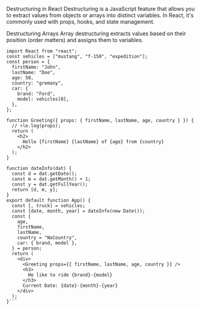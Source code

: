 Destructuring in React
Destructuring is a JavaScript feature that allows you to extract values from objects or arrays into distinct variables. In React, it's commonly used with props, hooks, and state management.

Destructuring Arrays
Array destructuring extracts values based on their position (order matters) and assigns them to variables.

````import "./styles.css";
import React from "react";
const vehicles = ["mustang", "f-150", "expedition"];
const person = {
  firstName: "John",
  lastName: "Doe",
  age: 50,
  country: "gremany",
  car: {
    brand: "Ford",
    model: vehicles[0],
  },
};

function Greeting({ props: { firstName, lastName, age, country } }) {
  // ÷le.log(props);
  return (
    <h2>
      Hello {firstName} {lastName} of {age} from {country}
    </h2>
  );
}

function dateInfo(dat) {
  const d = dat.getDate();
  const m = dat.getMonth() + 1;
  const y = dat.getFullYear();
  return [d, m, y];
}
export default function App() {
  const [, truck] = vehicles;
  const [date, month, year] = dateInfo(new Date());
  const {
    age,
    firstName,
    lastName,
    country = "NoCountry",
    car: { brand, model },
  } = person;
  return (
    <div>
      <Greeting props={{ firstName, lastName, age, country }} />
      <h3>
        He like to ride {brand}-{model}
      </h3>
      Current Date: {date}-{month}-{year}
    </div>
  );
}```

````
